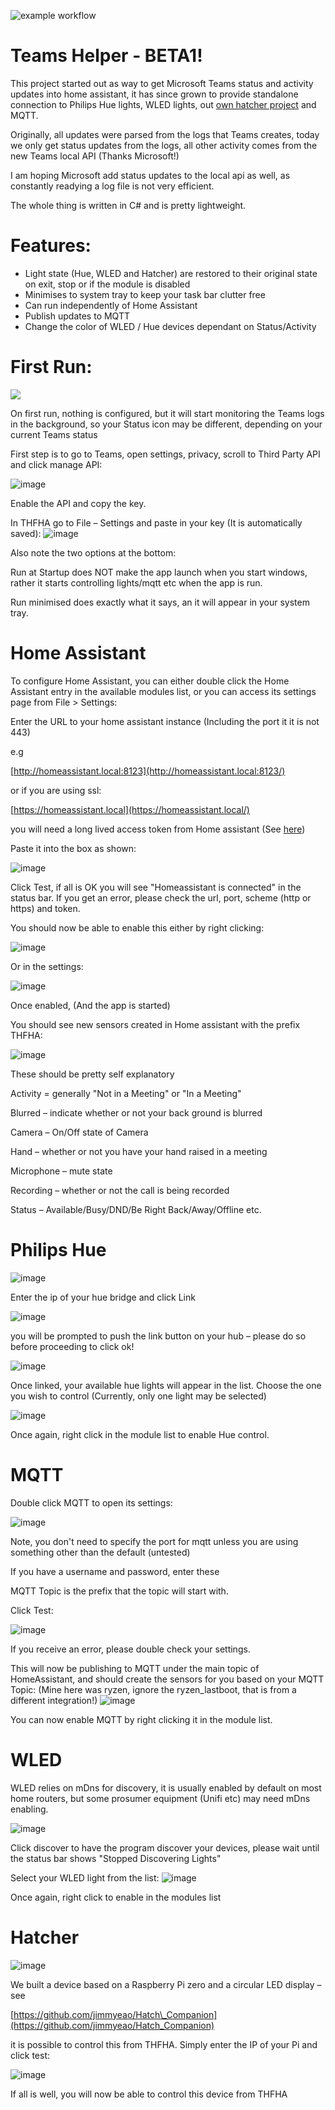 
![example workflow](https://github.com/jimmyeao/THFHA-V1.0a/actions/workflows/dotnet.yml/badge.svg)
# Teams Helper - BETA1!

This project started out as way to get Microsoft Teams status and activity updates into home assistant, it has since grown to provide standalone connection to Philips Hue lights, WLED lights, out [own hatcher project](https://github.com/jimmyeao/Hatch_Companion) and MQTT.

Originally, all updates were parsed from the logs that Teams creates, today we only get status updates from the logs, all other activity comes from the new Teams local API (Thanks Microsoft!)

I am hoping Microsoft add status updates to the local api as well, as constantly readying a log file is not very efficient.

The whole thing is written in C# and is pretty lightweight.

# Features:

- Light state (Hue, WLED and Hatcher) are restored to their original state on exit, stop or if the module is disabled
- Minimises to system tray to keep your task bar clutter free
- Can run independently of Home Assistant
- Publish updates to MQTT
- Change the color of WLED / Hue devices dependant on Status/Activity

# First Run:

![](RackMultipart20230312-1-33g1ip_html_9353a7e229d8c12f.png)

On first run, nothing is configured, but it will start monitoring the Teams logs in the background, so your Status icon may be different, depending on your current Teams status

First step is to go to Teams, open settings, privacy, scroll to Third Party API and click manage API:

![image](https://user-images.githubusercontent.com/5197831/224551585-f285419c-435d-4ce6-997a-35266194b8a9.png)

Enable the API and copy the key.

In THFHA go to File – Settings and paste in your key (It is automatically saved):
![image](https://user-images.githubusercontent.com/5197831/224551602-0535fbfc-98e2-444a-8e6e-d09929602bfe.png)

Also note the two options at the bottom:

Run at Startup does NOT make the app launch when you start windows, rather it starts controlling lights/mqtt etc when the app is run.

Run minimised does exactly what it says, an it will appear in your system tray.

# Home Assistant

To configure Home Assistant, you can either double click the Home Assistant entry in the available modules list, or you can access its settings page from File \> Settings:

Enter the URL to your home assistant instance (Including the port it it is not 443)

e.g

[http://homeassistant.local:8123](http://homeassistant.local:8123/)

or if you are using ssl:

[https://homeassistant.local](https://homeassistant.local/)

you will need a long lived access token from Home assistant (See [here](https://developers.home-assistant.io/docs/auth_api/#:~:text=Long%2Dlived%20access%20tokens%20can,access%20token%20for%20current%20user.))

Paste it into the box as shown:

![image](https://user-images.githubusercontent.com/5197831/224551626-41e4e2b6-9f01-4afc-bb31-bf4b420038c0.png)

Click Test, if all is OK you will see "Homeassistant is connected" in the status bar. If you get an error, please check the url, port, scheme (http or https) and token.

You should now be able to enable this either by right clicking:

![image](https://user-images.githubusercontent.com/5197831/224551646-67484e92-fa5a-4560-8313-3605db5b2b5d.png)

Or in the settings:

![image](https://user-images.githubusercontent.com/5197831/224551655-23d98e1b-c4b9-41cf-b5e0-2816f19ff21e.png)

Once enabled, (And the app is started)

You should see new sensors created in Home assistant with the prefix THFHA:

![image](https://user-images.githubusercontent.com/5197831/224551668-343e7c86-793f-4bd1-b023-74ff3606e040.png)

These should be pretty self explanatory

Activity = generally "Not in a Meeting" or "In a Meeting"

Blurred – indicate whether or not your back ground is blurred

Camera – On/Off state of Camera

Hand – whether or not you have your hand raised in a meeting

Microphone – mute state

Recording – whether or not the call is being recorded

Status – Available/Busy/DND/Be Right Back/Away/Offline etc.

# Philips Hue

![image](https://user-images.githubusercontent.com/5197831/224551678-2cbf83d0-0ae2-4fbe-9f47-5d93ed5e909c.png)

Enter the ip of your hue bridge and click Link

![image](https://user-images.githubusercontent.com/5197831/224551681-9c886859-ce7a-4372-b42a-b64cbed03c68.png)

you will be prompted to push the link button on your hub – please do so before proceeding to click ok!

![image](https://user-images.githubusercontent.com/5197831/224551693-4bb4729d-ea96-4b73-aa68-16b711cb30ea.png)

Once linked, your available hue lights will appear in the list. Choose the one you wish to control (Currently, only one light may be selected)


![image](https://user-images.githubusercontent.com/5197831/224551702-ae3a60ac-dee1-4008-95b9-18eaf7086094.png)


Once again, right click in the module list to enable Hue control.

# MQTT

Double click MQTT to open its settings:

![image](https://user-images.githubusercontent.com/5197831/224551729-6aebd221-4e11-4f5f-ae55-354173f77269.png)

Note, you don't need to specify the port for mqtt unless you are using something other than the default (untested)

If you have a username and password, enter these

MQTT Topic is the prefix that the topic will start with.

Click Test:

![image](https://user-images.githubusercontent.com/5197831/224551740-8a799d52-fc8f-4561-b23a-60cf0c672f19.png)

If you receive an error, please double check your settings.

This will now be publishing to MQTT under the main topic of HomeAssistant, and should create the sensors for you based on your MQTT Topic: (Mine here was ryzen, ignore the ryzen\_lastboot, that is from a different integration!)
![image](https://user-images.githubusercontent.com/5197831/224551749-43edabf0-8898-42e6-819c-8fa308d4b1bf.png)

You can now enable MQTT by right clicking it in the module list.

# WLED

WLED relies on mDns for discovery, it is usually enabled by default on most home routers, but some prosumer equipment (Unifi etc) may need mDns enabling.

![image](https://user-images.githubusercontent.com/5197831/224551756-d931aa58-ad6c-4038-aeb6-cbfffb5e82a9.png)

Click discover to have the program discover your devices, please wait until the status bar shows "Stopped Discovering Lights"

Select your WLED light from the list:
 ![image](https://user-images.githubusercontent.com/5197831/224551768-d979980c-c64d-4f9a-8612-5a9e3d0ce27c.png)

Once again, right click to enable in the modules list

# Hatcher

![image](https://user-images.githubusercontent.com/5197831/224551781-85caae93-3d85-4a62-a2f4-6669c5cd8d31.png)

We built a device based on a Raspberry Pi zero and a circular LED display – see

[https://github.com/jimmyeao/Hatch\_Companion](https://github.com/jimmyeao/Hatch_Companion)

it is possible to control this from THFHA. Simply enter the IP of your Pi and click test:

![image](https://user-images.githubusercontent.com/5197831/224551792-e0e45c57-1641-4500-813e-ea0f6c74e4df.png)

If all is well, you will now be able to control this device from THFHA
